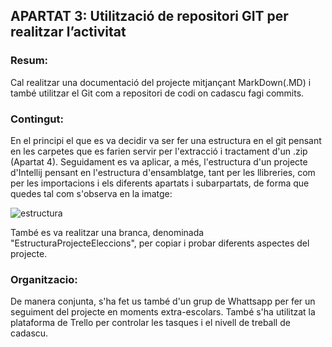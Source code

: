 ## APARTAT 3: Utilització de repositori GIT per realitzar l’activitat

### Resum:
Cal realitzar una documentació del projecte mitjançant MarkDown(.MD) i també
utilitzar el Git com a repositori de codi on cadascu fagi commits.

### Contingut:
En el principi el que es va decidir va ser fer una estructura en el git pensant en les carpetes que es farien
servir per l'extracció i tractament d'un .zip (Apartat 4). Seguidament es va aplicar, a més, l'estructura d'un 
projecte d'Intellij pensant en l'estructura d'ensamblatge, tant per les llibreries, com per les importacions i
els diferents apartats i subarpartats, de forma que quedes tal com s'observa en la imatge:

![estructura](..\Downloads\EstructuraIntellij.jpeg)

També es va realitzar una branca, denominada "EstructuraProjecteEleccions", per copiar i probar diferents 
aspectes del projecte.

### Organitzacio:
De manera conjunta, s'ha fet us també d'un grup de Whattsapp per fer un seguiment del projecte en moments
extra-escolars. També s'ha utilitzat la plataforma de Trello per controlar les tasques i el nivell de treball
de cadascu.